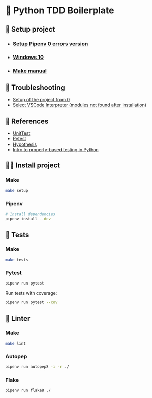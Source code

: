 # 🐍 Python TDD Boilerplate

## 📝 Setup project

- ### [Setup Pipenv 0 errors version](https://www.wolfremium.dev/blog/python-multiple-versions)
- ### [Windows 10](https://www.digitalocean.com/community/tutorials/how-to-install-python-3-and-set-up-a-local-programming-environment-on-windows-10)

- ### [Make manual](https://es.wikipedia.org/wiki/Make)

## 💩 Troubleshooting

- [Setup of the project from 0](https://sourcery.ai/blog/python-best-practices/)
- [Select VSCode Interpreter (modules not found after installation)](https://code.visualstudio.com/docs/python/environments#_select-and-activate-an-environment)

## 🧐 References

- [UnitTest](https://docs.python.org/3/library/unittest.html)
- [Pytest](https://docs.pytest.org/en/7.1.x/getting-started.html#get-started)
- [Hypothesis](https://hypothesis.readthedocs.io/en/latest/quickstart.html)
- [Intro to property-based testing in Python](https://www.freecodecamp.org/news/intro-to-property-based-testing-in-python-6321e0c2f8b/)

## 🧑‍💻 Install project

### Make

```bash
make setup
```

### Pipenv

```bash
# Install dependencies
pipenv install --dev
```

## 🧪 Tests

### Make

```bash
make tests
```

### Pytest

```bash
pipenv run pytest
```

Run tests with coverage:

```bash
pipenv run pytest --cov
```

## 🎨 Linter

### Make

```bash
make lint
```

### Autopep

```bash
pipenv run autopep8 -i -r ./
```

### Flake

```bash
pipenv run flake8 ./
```
